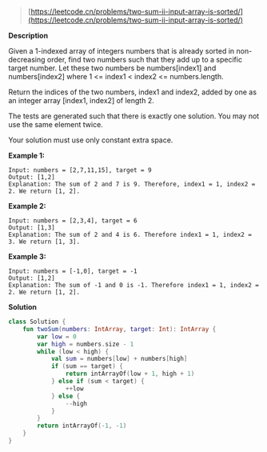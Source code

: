 > [https://leetcode.cn/problems/two-sum-ii-input-array-is-sorted/](https://leetcode.cn/problems/two-sum-ii-input-array-is-sorted/)

**Description**

Given a 1-indexed array of integers numbers that is already sorted in non-decreasing order, find two numbers such that they add up to a specific target number. Let these two numbers be numbers[index1] and numbers[index2] where 1 <= index1 < index2 <= numbers.length.

Return the indices of the two numbers, index1 and index2, added by one as an integer array [index1, index2] of length 2.

The tests are generated such that there is exactly one solution. You may not use the same element twice.

Your solution must use only constant extra space.

**Example 1:**
```text
Input: numbers = [2,7,11,15], target = 9
Output: [1,2]
Explanation: The sum of 2 and 7 is 9. Therefore, index1 = 1, index2 = 2. We return [1, 2].
```
**Example 2:**
```text
Input: numbers = [2,3,4], target = 6
Output: [1,3]
Explanation: The sum of 2 and 4 is 6. Therefore index1 = 1, index2 = 3. We return [1, 3].
```
**Example 3:**
```text
Input: numbers = [-1,0], target = -1
Output: [1,2]
Explanation: The sum of -1 and 0 is -1. Therefore index1 = 1, index2 = 2. We return [1, 2].
```

**Solution**
```kotlin
class Solution {
    fun twoSum(numbers: IntArray, target: Int): IntArray {
        var low = 0
        var high = numbers.size - 1
        while (low < high) {
            val sum = numbers[low] + numbers[high]
            if (sum == target) {
                return intArrayOf(low + 1, high + 1)
            } else if (sum < target) {
                ++low
            } else {
                --high
            }
        }
        return intArrayOf(-1, -1)
    }
}
```